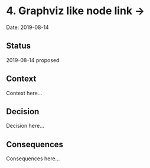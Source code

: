 # 4. Graphviz like node link -> 

Date: 2019-08-14

## Status

2019-08-14 proposed

## Context

Context here...

## Decision

Decision here...

## Consequences

Consequences here...
